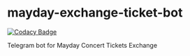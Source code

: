 # mayday-exchange-ticket-bot

[![Codacy Badge](https://api.codacy.com/project/badge/Grade/ac47246a47bd4caf973cf02df1d6eb8a)](https://www.codacy.com/app/payton/mayday-ticketing-bot?utm_source=github.com&amp;utm_medium=referral&amp;utm_content=Cooomma/mayday-ticketing-bot&amp;utm_campaign=Badge_Grade)

Telegram bot for Mayday Concert Tickets Exchange